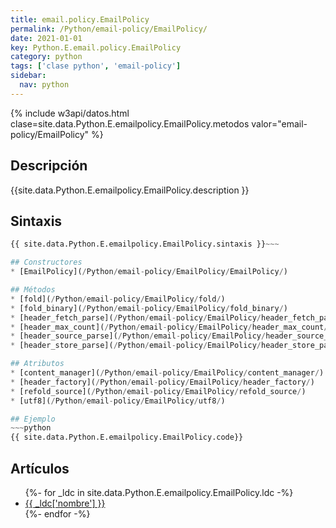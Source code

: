 ```yaml
---
title: email.policy.EmailPolicy
permalink: /Python/email-policy/EmailPolicy/
date: 2021-01-01
key: Python.E.email.policy.EmailPolicy
category: python
tags: ['clase python', 'email-policy']
sidebar: 
  nav: python
---
```


{% include w3api/datos.html clase=site.data.Python.E.emailpolicy.EmailPolicy.metodos valor="email-policy/EmailPolicy" %}

## Descripción
{{site.data.Python.E.emailpolicy.EmailPolicy.description }}

## Sintaxis
~~~python
{{ site.data.Python.E.emailpolicy.EmailPolicy.sintaxis }}~~~

## Constructores
* [EmailPolicy](/Python/email-policy/EmailPolicy/EmailPolicy/)

## Métodos
* [fold](/Python/email-policy/EmailPolicy/fold/)
* [fold_binary](/Python/email-policy/EmailPolicy/fold_binary/)
* [header_fetch_parse](/Python/email-policy/EmailPolicy/header_fetch_parse/)
* [header_max_count](/Python/email-policy/EmailPolicy/header_max_count/)
* [header_source_parse](/Python/email-policy/EmailPolicy/header_source_parse/)
* [header_store_parse](/Python/email-policy/EmailPolicy/header_store_parse/)

## Atributos
* [content_manager](/Python/email-policy/EmailPolicy/content_manager/)
* [header_factory](/Python/email-policy/EmailPolicy/header_factory/)
* [refold_source](/Python/email-policy/EmailPolicy/refold_source/)
* [utf8](/Python/email-policy/EmailPolicy/utf8/)

## Ejemplo
~~~python
{{ site.data.Python.E.emailpolicy.EmailPolicy.code}}
~~~

## Artículos
<ul>
{%- for _ldc in site.data.Python.E.emailpolicy.EmailPolicy.ldc -%}
   <li>
       <a href="{{_ldc['url'] }}">{{ _ldc['nombre'] }}</a>
   </li>
{%- endfor -%}
</ul>
